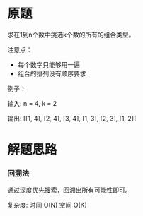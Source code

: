 # 原题
求在1到n个数中挑选k个数的所有的组合类型。

注意点：

  - 每个数字只能够用一遍
  - 组合的排列没有顺序要求

例子：

输入: n = 4, k = 2

输出: [[1, 4], [2, 4], [3, 4], [1, 3], [2, 3], [1, 2]]

# 解题思路
### 回溯法
通过深度优先搜索，回溯出所有可能性即可。

复杂度: 时间 O(N) 空间 O(K)

